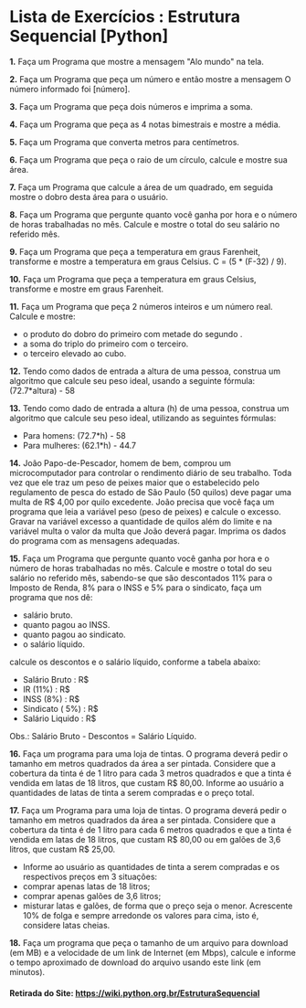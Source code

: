# Lista de Exercícios : Estrutura Sequencial [Python]

**1.** Faça um Programa que mostre a mensagem "Alo mundo" na tela.

**2.** Faça um Programa que peça um número e então mostre a mensagem O número informado foi [número].

**3.** Faça um Programa que peça dois números e imprima a soma.

**4.** Faça um Programa que peça as 4 notas bimestrais e mostre a média.

**5.** Faça um Programa que converta metros para centímetros.

**6.** Faça um Programa que peça o raio de um círculo, calcule e mostre sua área.

**7.** Faça um Programa que calcule a área de um quadrado, em seguida mostre o dobro desta área para o usuário.

**8.** Faça um Programa que pergunte quanto você ganha por hora e o número de horas trabalhadas no mês. Calcule e mostre o total do seu salário no referido mês.

**9.** Faça um Programa que peça a temperatura em graus Farenheit, transforme e mostre a temperatura em graus Celsius.
C = (5 * (F-32) / 9).

**10.** Faça um Programa que peça a temperatura em graus Celsius, transforme e mostre em graus Farenheit.

**11.** Faça um Programa que peça 2 números inteiros e um número real. Calcule e mostre:

* o produto do dobro do primeiro com metade do segundo .
* a soma do triplo do primeiro com o terceiro.
* o terceiro elevado ao cubo.

**12.** Tendo como dados de entrada a altura de uma pessoa, construa um algoritmo que calcule seu peso ideal, usando a seguinte fórmula: (72.7*altura) - 58

**13.** Tendo como dado de entrada a altura (h) de uma pessoa, construa um algoritmo que calcule seu peso ideal, utilizando as seguintes fórmulas:

* Para homens: (72.7*h) - 58
* Para mulheres: (62.1*h) - 44.7

**14.** João Papo-de-Pescador, homem de bem, comprou um microcomputador para controlar o rendimento diário de seu trabalho. Toda vez que ele traz um peso de peixes maior que o estabelecido pelo regulamento de pesca do estado de São Paulo (50 quilos) deve pagar uma multa de R$ 4,00 por quilo excedente. João precisa que você faça um programa que leia a variável peso (peso de peixes) e calcule o excesso. Gravar na variável excesso a quantidade de quilos além do limite e na variável multa o valor da multa que João deverá pagar. Imprima os dados do programa com as mensagens adequadas.

**15.** Faça um Programa que pergunte quanto você ganha por hora e o número de horas trabalhadas no mês. Calcule e mostre o total do seu salário no referido mês, sabendo-se que são descontados 11% para o Imposto de Renda, 8% para o INSS e 5% para o sindicato, faça um programa que nos dê:

* salário bruto.
* quanto pagou ao INSS.
* quanto pagou ao sindicato.
* o salário líquido.

calcule os descontos e o salário líquido, conforme a tabela abaixo:

*  Salário Bruto : R$
*  IR (11%) : R$
*  INSS (8%) : R$
*  Sindicato ( 5%) : R$
*  Salário Liquido : R$

Obs.: Salário Bruto - Descontos = Salário Líquido.

**16.** Faça um programa para uma loja de tintas. O programa deverá pedir o tamanho em metros quadrados da área a ser pintada. Considere que a cobertura da tinta é de 1 litro para cada 3 metros quadrados e que a tinta é vendida em latas de 18 litros, que custam R$ 80,00. Informe ao usuário a quantidades de latas de tinta a serem compradas e o preço total.

**17.** Faça um Programa para uma loja de tintas. O programa deverá pedir o tamanho em metros quadrados da área a ser pintada. Considere que a cobertura da tinta é de 1 litro para cada 6 metros quadrados e que a tinta é vendida em latas de 18 litros, que custam R$ 80,00 ou em galões de 3,6 litros, que custam R$ 25,00.

* Informe ao usuário as quantidades de tinta a serem compradas e os respectivos preços em 3 situações:
* comprar apenas latas de 18 litros;
* comprar apenas galões de 3,6 litros;
* misturar latas e galões, de forma que o preço seja o menor. Acrescente 10% de folga e sempre arredonde os valores para cima, isto é, considere latas cheias.

**18.** Faça um programa que peça o tamanho de um arquivo para download (em MB) e a velocidade de um link de Internet (em Mbps), calcule e informe o tempo aproximado de download do arquivo usando este link (em minutos).

#### Retirada do Site: https://wiki.python.org.br/EstruturaSequencial
